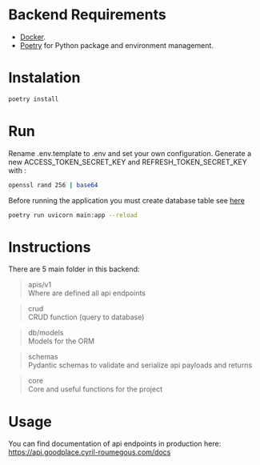 # Backend Requirements
* [Docker](https://www.docker.com/).
* [Poetry](https://python-poetry.org/) for Python package and environment management.

# Instalation
```bash
poetry install
```

# Run
Rename .env.template to .env and set your own configuration.
Generate a new ACCESS_TOKEN_SECRET_KEY and REFRESH_TOKEN_SECRET_KEY with : 
```bash
openssl rand 256 | base64
```

Before running the application you must create database table see [here](./migrations/README.md)
```bash
poetry run uvicorn main:app --reload
```

# Instructions

There are 5 main folder in this backend:
> apis/v1  
Where are defined all api endpoints

> crud  
CRUD function (query to database)

> db/models  
Models for the ORM

> schemas  
Pydantic schemas to validate and serialize api payloads and returns

> core  
Core and useful functions for the project


# Usage 
You can find documentation of api endpoints in production here: https://api.goodplace.cyril-roumegous.com/docs 